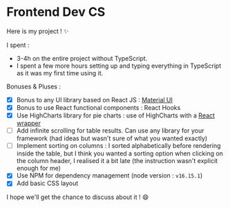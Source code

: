 # Frontend Dev CS

Here is my project ! ✨

I spent : 
- 3-4h on the entire project without TypeScript.
- I spent a few more hours setting up and typing everything in TypeScript as it was my first time using it. 

Bonuses & Pluses : 
- [x] Bonus to any UI library based on React JS : [Material UI](https://mui.com/)
- [x] Bonus to use React functional components : React Hooks
- [x] Use HighCharts library for pie charts : use of HighCharts with a [React wrapper](https://github.com/highcharts/highcharts-react#readme)
- [ ] Add infinite scrolling for table results. Can use any library for your framework (had ideas but wasn't sure of what you wanted exactly)
- [ ] Implement sorting on columns : I sorted alphabetically before rendering inside the table, but I think you wanted a sorting option when clicking on the column header, I realised it a bit late (the instruction wasn't explicit enough for me)
- [x] Use NPM for dependency management (node version : `v16.15.1`)
- [x] Add basic CSS layout

I hope we'll get the chance to discuss about it ! 😄
